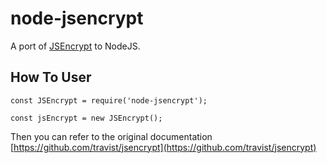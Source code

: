 # node-jsencrypt
A port of [JSEncrypt](https://github.com/travist/jsencrypt) to NodeJS.

## How To User

```
const JSEncrypt = require('node-jsencrypt');

const jsEncrypt = new JSEncrypt();
```

Then you can refer to the original documentation [https://github.com/travist/jsencrypt](https://github.com/travist/jsencrypt)
